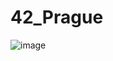 # 42_Prague
![image](https://github.com/MichalS16/42_Prague/assets/104347637/ac4a34db-137f-4bb2-b488-e6ab85cea6e5)
